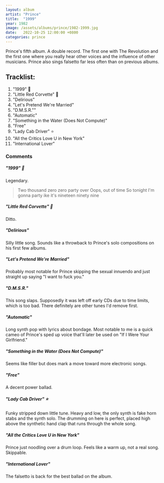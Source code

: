 ```yaml
---
layout: album
artist: "Prince"
title:  "1999"
year: 1982
image: /assets/albums/prince/1982-1999.jpg
date:   2022-10-25 12:00:00 +0800
categories: prince
---
```

Prince's fifth album. A double record. The first one with The Revolution and the first one where you really hear other voices and the influence of other musicians. Prince also sings falsetto far less often than on previous albums.

## Tracklist:

1.	"1999" 💎
2.	"Little Red Corvette" 💎
3.	"Delirious"
4.	"Let's Pretend We're Married"
5.	"D.M.S.R.""
6.	"Automatic"
7.	"Something in the Water (Does Not Compute)"
8.	"Free"
9.	"Lady Cab Driver" ⭐️
10.	"All the Critics Love U in New York"
11.	"International Lover"

### Comments

##### "1999" 💎

Legendary.

> Two thousand zero zero party over
> Oops, out of time
> So tonight I'm gonna party ike it's nineteen ninety nine

##### "Little Red Corvette" 💎

Ditto.

##### "Delirious"

Silly little song. Sounds like a throwback to Prince's solo compositions on his first few albums.

##### "Let's Pretend We're Married"

Probably most notable for Prince skipping the sexual innuendo and just straight up saying "I want to fuck you."

##### "D.M.S.R."

This song slaps. Supposedly it was left off early CDs due to time limits, which is too bad. There definitely are other tunes I'd remove first.

##### "Automatic"

Long synth pop with lyrics about bondage. Most notable to me is a quick cameo of Prince's sped up voice that'll later be used on "If I Were Your Girlfriend."

##### "Something in the Water (Does Not Compute)"

Seems like filler but does mark a move toward more electronic songs.

##### "Free"

A decent power ballad.

##### "Lady Cab Driver" ⭐️

Funky stripped down little tune. Heavy and low, the only synth is fake horn stabs and the synth solo. The drumming on here is perfect, placed high above the synthetic hand clap that runs through the whole song.

##### "All the Critics Love U in New York"

Prince just noodling over a drum loop. Feels like a warm up, not a real song. Skippable.

##### "International Lover"

The falsetto is back for the best ballad on the album.